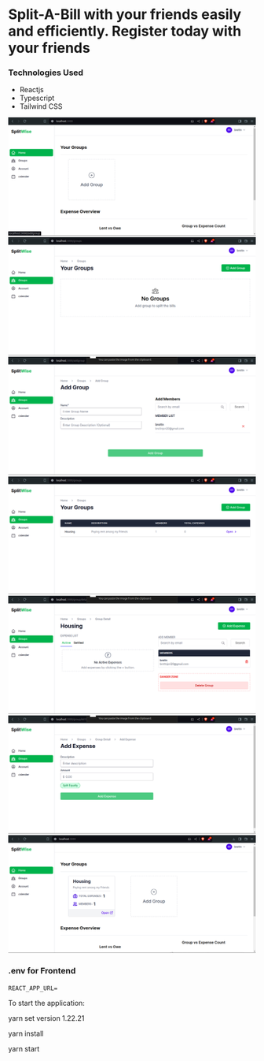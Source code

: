 # Split-A-Bill with your friends easily and efficiently. Register today with your friends

### Technologies Used

- Reactjs
- Typescript
- Tailwind CSS

![Image 1](src/images/1.png)
![Image 2](src/images/2.png)
![Image 3](src/images/3.png)
![Image 4](src/images/4.png)
![Image 5](src/images/5.png)
![Image 6](src/images/6.png)
![Image 9](src/images/9.png)

### .env for Frontend

```
REACT_APP_URL=
```
To start the application:

yarn set version 1.22.21

yarn install

yarn start
